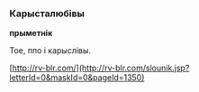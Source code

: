 ### Карысталюбівы
**прыметнік**

Тое, ппо і карыслівы.

<a rel="author">[http://rv-blr.com/](http://rv-blr.com/slounik.jsp?letterId=0&maskId=0&pageId=1350)</a>
